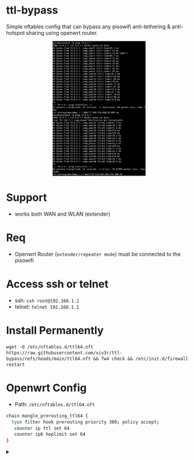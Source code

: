 # ttl-bypass
Simple nftables config that can bypass any pisowifi anti-tethering & anti-hotspot sharing using openwrt router.

<div align="center">
<img width="50%" height="50%" src="https://github.com/xiv3r/ttl-bypass/blob/main/ttl.png">
</div>

# Support
- works both WAN and WLAN (extender)

# Req
- Openwrt Router (`extender/repeater mode`) must be connected to the pisowifi

# Access ssh or telnet
- ssh: `ssh root@192.168.1.1`
- telnet: `telnet 192.168.1.1`

# Install Permanently
```
wget -O /etc/nftables.d/ttl64.nft https://raw.githubusercontent.com/xiv3r/ttl-bypass/refs/heads/main/ttl64.nft && fw4 check && /etc/init.d/firewall restart
```
# Openwrt Config
- Path: `/etc/nftables.d/ttl64.nft`

```sh
chain mangle_prerouting_ttl64 {
  type filter hook prerouting priority 300; policy accept;
   counter ip ttl set 64
   counter ip6 hoplimit set 64
}
```
<details><summary></summary>
  
# Run in CLI
```
wget -qO- https://raw.githubusercontent.com/xiv3r/ttl-bypass/refs/heads/main/ttl64.sh | sh
```
# Openwrt CLI
```sh
# Create the chain
nft add chain ip mangle mangle_prerouting_ttl64 { type filter hook prerouting priority 300; policy accept; }

# Add rules to the chain
nft add rule ip mangle mangle_prerouting_ttl64 counter ip ttl set 64
nft add rule ip mangle mangle_prerouting_ttl64 counter ip6 hoplimit set 64
```
</details>
